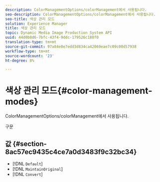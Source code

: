 ```yaml
---
description: ColorManagementOptions/colorManagement에서 사용됩니다.
seo-description: ColorManagementOptions/colorManagement에서 사용됩니다.
seo-title: 색상 관리 모드
solution: Experience Manager
title: 색상 관리 모드
topic: Dynamic Media Image Production System API
uuid: 44d0b8d6-7bfc-43f4-9ddc-179526c180f0
translation-type: tm+mt
source-git-commit: 97a84e8e7edd3d834ca42069eae7c09c00d57938
workflow-type: tm+mt
source-wordcount: '23'
ht-degree: 8%

---
```



# 색상 관리 모드{#color-management-modes}

ColorManagementOptions/colorManagement에서 사용됩니다.

구문

## 값 {#section-8ac57ec9435c4ce7a0d3483f9c32bc34}

* [!DNL `Default`]
* [!DNL `MaintainOriginal`]
* [!DNL `Convert`]


